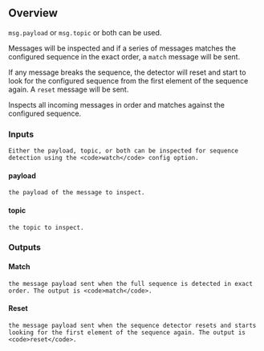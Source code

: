 ## Overview
<code>msg.payload</code> or <code>msg.topic</code> or both can be used.

Messages will be inspected and if a series of messages matches the configured sequence in the exact order, a <code>match</code> message will be sent.
    
If any message breaks the sequence, the detector will reset and start to look for the configured sequence from the first element of the sequence again. A <code>reset</code> message will be sent.
    

Inspects all incoming messages in order and matches against the configured sequence.
    
### Inputs
    
    Either the payload, topic, or both can be inspected for sequence detection using the <code>watch</code> config option.
#### payload
 
    the payload of the message to inspect.
 
 #### topic
    the topic to inspect.
    

 ### Outputs

#### Match
          
    the message payload sent when the full sequence is detected in exact order. The output is <code>match</code>.
         
#### Reset 
           
    the message payload sent when the sequence detector resets and starts looking for the first element of the sequence again. The output is <code>reset</code>.
             

